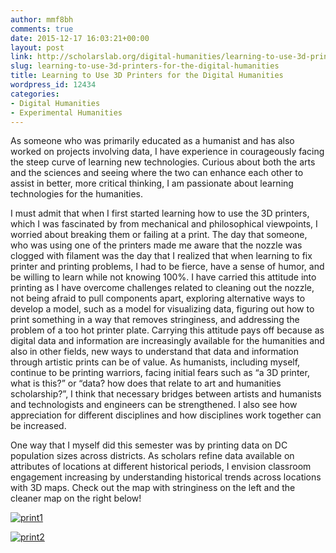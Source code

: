 ```yaml
---
author: mmf8bh
comments: true
date: 2015-12-17 16:03:21+00:00
layout: post
link: http://scholarslab.org/digital-humanities/learning-to-use-3d-printers-for-the-digital-humanities/
slug: learning-to-use-3d-printers-for-the-digital-humanities
title: Learning to Use 3D Printers for the Digital Humanities
wordpress_id: 12434
categories:
- Digital Humanities
- Experimental Humanities
---
```


As someone who was primarily educated as a humanist and has also worked on projects involving data, I have experience in courageously facing the steep curve of learning new technologies. Curious about both the arts and the sciences and seeing where the two can enhance each other to assist in better, more critical thinking, I am passionate about learning technologies for the humanities.

I must admit that when I first started learning how to use the 3D printers, which I was fascinated by from mechanical and philosophical viewpoints, I worried about breaking them or failing at a print. The day that someone, who was using one of the printers made me aware that the nozzle was clogged with filament was the day that I realized that when learning to fix printer and printing problems, I had to be fierce, have a sense of humor, and be willing to learn while not knowing 100%. I have carried this attitude into printing as I have overcome challenges related to cleaning out the nozzle, not being afraid to pull components apart, exploring alternative ways to develop a model, such as a model for visualizing data, figuring out how to print something in a way that removes stringiness, and addressing the problem of a too hot printer plate. Carrying this attitude pays off because as digital data and information are increasingly available for the humanities and also in other fields, new ways to understand that data and information through artistic prints can be of value. As humanists, including myself, continue to be printing warriors, facing initial fears such as “a 3D printer, what is this?” or “data? how does that relate to art and humanities scholarship?”, I think that necessary bridges between artists and humanists and technologists and engineers can be strengthened. I also see how appreciation for different disciplines and how disciplines work together can be increased.

One way that I myself did this semester was by printing data on DC population sizes across districts. As scholars refine data available on attributes of locations at different historical periods, I envision classroom engagement increasing by understanding historical trends across locations with 3D maps. Check out the map with stringiness on the left and the cleaner map on the right below!



[![print1](http://scholarslab.org/wp-content/uploads/2015/12/print1-300x272.png)](http://scholarslab.org/wp-content/uploads/2015/12/print1.png)

[![print2](http://scholarslab.org/wp-content/uploads/2015/12/print2-300x238.png)](http://scholarslab.org/wp-content/uploads/2015/12/print2.png)
















